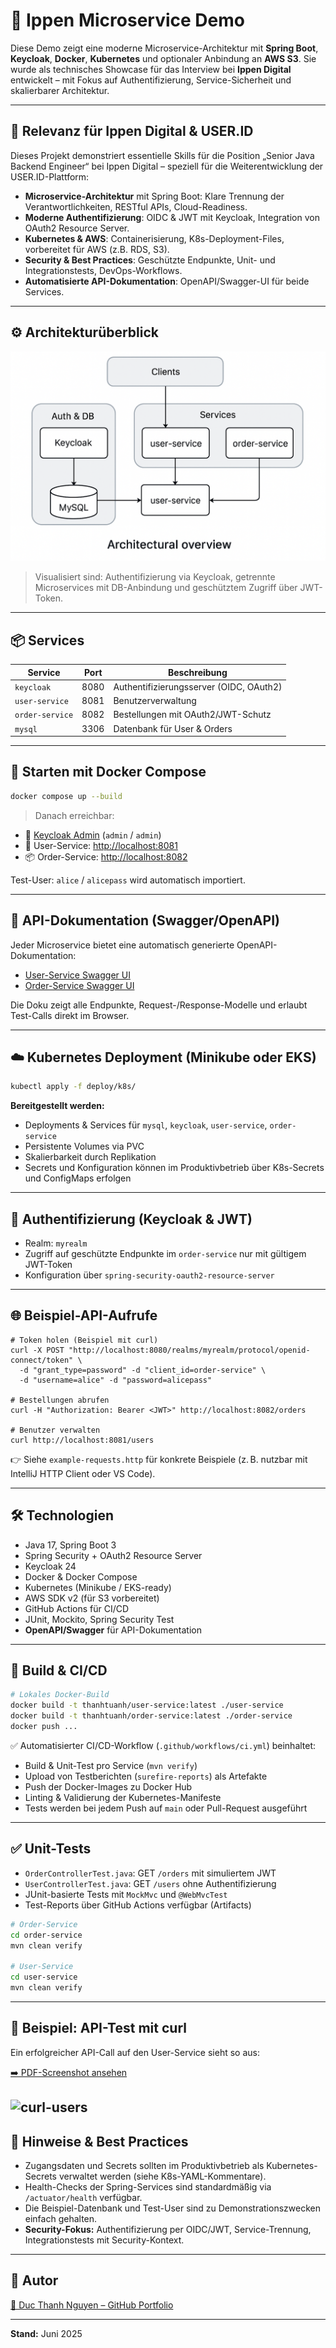 # 🧩 Ippen Microservice Demo

Diese Demo zeigt eine moderne Microservice-Architektur mit **Spring Boot**, **Keycloak**, **Docker**, **Kubernetes** und optionaler Anbindung an **AWS S3**. Sie wurde als technisches Showcase für das Interview bei **Ippen Digital** entwickelt – mit Fokus auf Authentifizierung, Service-Sicherheit und skalierbarer Architektur.

---

## 🎯 Relevanz für Ippen Digital & USER.ID

Dieses Projekt demonstriert essentielle Skills für die Position „Senior Java Backend Engineer“ bei Ippen Digital – speziell für die Weiterentwicklung der USER.ID-Plattform:

- **Microservice-Architektur** mit Spring Boot: Klare Trennung der Verantwortlichkeiten, RESTful APIs, Cloud-Readiness.
- **Moderne Authentifizierung**: OIDC & JWT mit Keycloak, Integration von OAuth2 Resource Server.
- **Kubernetes & AWS**: Containerisierung, K8s-Deployment-Files, vorbereitet für AWS (z.B. RDS, S3).
- **Security & Best Practices**: Geschützte Endpunkte, Unit- und Integrationstests, DevOps-Workflows.
- **Automatisierte API-Dokumentation**: OpenAPI/Swagger-UI für beide Services.

---

## ⚙️ Architekturüberblick

![Architekturübersicht](./docs/architecture.png)

> Visualisiert sind: Authentifizierung via Keycloak, getrennte Microservices mit DB-Anbindung und geschütztem Zugriff über JWT-Token.

---

## 📦 Services

| Service         | Port | Beschreibung                            |
|-----------------|------|------------------------------------------|
| `keycloak`      | 8080 | Authentifizierungsserver (OIDC, OAuth2) |
| `user-service`  | 8081 | Benutzerverwaltung                      |
| `order-service` | 8082 | Bestellungen mit OAuth2/JWT-Schutz      |
| `mysql`         | 3306 | Datenbank für User & Orders             |

---

## 🚀 Starten mit Docker Compose

```bash
docker compose up --build
```

> Danach erreichbar:

* 🔐 [Keycloak Admin](http://localhost:8080) (`admin` / `admin`)
* 👤 User-Service: [http://localhost:8081](http://localhost:8081)
* 📦 Order-Service: [http://localhost:8082](http://localhost:8082)

Test-User: `alice` / `alicepass` wird automatisch importiert.

---

## 📖 API-Dokumentation (Swagger/OpenAPI)

Jeder Microservice bietet eine automatisch generierte OpenAPI-Dokumentation:
- [User-Service Swagger UI](http://localhost:8081/swagger-ui.html)
- [Order-Service Swagger UI](http://localhost:8082/swagger-ui.html)

Die Doku zeigt alle Endpunkte, Request-/Response-Modelle und erlaubt Test-Calls direkt im Browser.

---

## ☁️ Kubernetes Deployment (Minikube oder EKS)

```bash
kubectl apply -f deploy/k8s/
```

**Bereitgestellt werden:**

* Deployments & Services für `mysql`, `keycloak`, `user-service`, `order-service`
* Persistente Volumes via PVC
* Skalierbarkeit durch Replikation
* Secrets und Konfiguration können im Produktivbetrieb über K8s-Secrets und ConfigMaps erfolgen

---

## 🔐 Authentifizierung (Keycloak & JWT)

* Realm: `myrealm`
* Zugriff auf geschützte Endpunkte im `order-service` nur mit gültigem JWT-Token
* Konfiguration über `spring-security-oauth2-resource-server`

---

## 🌐 Beispiel-API-Aufrufe

```http
# Token holen (Beispiel mit curl)
curl -X POST "http://localhost:8080/realms/myrealm/protocol/openid-connect/token" \
  -d "grant_type=password" -d "client_id=order-service" \
  -d "username=alice" -d "password=alicepass"

# Bestellungen abrufen
curl -H "Authorization: Bearer <JWT>" http://localhost:8082/orders

# Benutzer verwalten
curl http://localhost:8081/users
```

👉 Siehe `example-requests.http` für konkrete Beispiele (z. B. nutzbar mit IntelliJ HTTP Client oder VS Code).

---

## 🛠️ Technologien

* Java 17, Spring Boot 3
* Spring Security + OAuth2 Resource Server
* Keycloak 24
* Docker & Docker Compose
* Kubernetes (Minikube / EKS-ready)
* AWS SDK v2 (für S3 vorbereitet)
* GitHub Actions für CI/CD
* JUnit, Mockito, Spring Security Test
* **OpenAPI/Swagger** für API-Dokumentation

---

## 🔁 Build & CI/CD

```bash
# Lokales Docker-Build
docker build -t thanhtuanh/user-service:latest ./user-service
docker build -t thanhtuanh/order-service:latest ./order-service
docker push ...
```

✅ Automatisierter CI/CD-Workflow (`.github/workflows/ci.yml`) beinhaltet:

* Build & Unit-Test pro Service (`mvn verify`)
* Upload von Testberichten (`surefire-reports`) als Artefakte
* Push der Docker-Images zu Docker Hub
* Linting & Validierung der Kubernetes-Manifeste
* Tests werden bei jedem Push auf `main` oder Pull-Request ausgeführt

---

## ✅ Unit-Tests

* `OrderControllerTest.java`: GET `/orders` mit simuliertem JWT
* `UserControllerTest.java`: GET `/users` ohne Authentifizierung
* JUnit-basierte Tests mit `MockMvc` und `@WebMvcTest`
* Test-Reports über GitHub Actions verfügbar (Artifacts)

```bash
# Order-Service
cd order-service
mvn clean verify

# User-Service
cd user-service
mvn clean verify
```

---
## 📸 Beispiel: API-Test mit curl

Ein erfolgreicher API-Call auf den User-Service sieht so aus:

[➡️ PDF-Screenshot ansehen](./docs/curl-users.pdf)

![curl-users](./docs/curl-users.png)
---

## 📝 Hinweise & Best Practices

* Zugangsdaten und Secrets sollten im Produktivbetrieb als Kubernetes-Secrets verwaltet werden (siehe K8s-YAML-Kommentare).
* Health-Checks der Spring-Services sind standardmäßig via `/actuator/health` verfügbar.
* Die Beispiel-Datenbank und Test-User sind zu Demonstrationszwecken einfach gehalten.
* **Security-Fokus:** Authentifizierung per OIDC/JWT, Service-Trennung, Integrationstests mit Security-Kontext.

---

## 👤 Autor

[🔗 Duc Thanh Nguyen – GitHub Portfolio](https://github.com/thanhtuanh/bewerbung)

---

**Stand:** Juni 2025